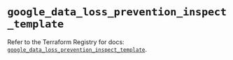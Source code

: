 # `google_data_loss_prevention_inspect_template`

Refer to the Terraform Registry for docs: [`google_data_loss_prevention_inspect_template`](https://registry.terraform.io/providers/hashicorp/google-beta/5.24.0/docs/resources/google_data_loss_prevention_inspect_template).
